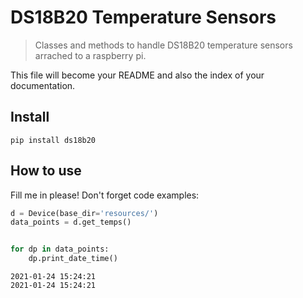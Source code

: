 # DS18B20 Temperature Sensors
> Classes and methods to handle DS18B20 temperature sensors arrached to a raspberry pi.


This file will become your README and also the index of your documentation.

## Install

`pip install ds18b20`

## How to use

Fill me in please! Don't forget code examples:

```python
d = Device(base_dir='resources/')
data_points = d.get_temps()


for dp in data_points:
    dp.print_date_time()


```

    2021-01-24 15:24:21
    2021-01-24 15:24:21

